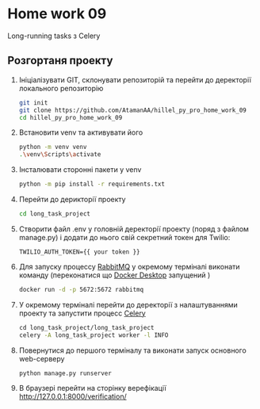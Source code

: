 # Home work 09

Long-running tasks з Celery

## Розгортаня проекту

1. Ініціалізувати GIT, склонувати репозиторій та перейти до деректорії локального репозиторію
    ```bash
    git init
    git clone https://github.com/AtamanAA/hillel_py_pro_home_work_09
    cd hillel_py_pro_home_work_09
    ```
2. Встановити venv та активувати його
    ```bash
    python -m venv venv
   .\venv\Scripts\activate    
    ```
3. Інсталювати сторонні пакети у venv
    ```bash
    python -m pip install -r requirements.txt    
    ```
4. Перейти до дерикторії проекту
    ```bash
    cd long_task_project    
    ```
5. Створити файл .env у головній деректорії проекту (поряд з файлом manage.py) і додати до нього свій секретний токен для Twilio:
      
    ```
   TWILIO_AUTH_TOKEN={{ your token }}   
    ```
6. Для запуску процессу [RabbitMQ](https://www.rabbitmq.com) у окремому терміналі виконати команду (переконатися що [Docker Desktop](https://www.docker.com/products/docker-desktop/) запущений )
    ```bash
    docker run -d -p 5672:5672 rabbitmq    
    ```
7. У окремому терміналі перейти до деректорії з налаштуваннями проекту та запустити процесс [Celery](https://docs.celeryq.dev/en/stable/getting-started/introduction.html)
    ```bash
    сd long_task_project/long_task_project
    celery -A long_task_project worker -l INFO    
    ```
8. Повернутися до першого терміналу та виконати запуск основного web-серверу
    ```bash
    python manage.py runserver   
    ```
9. В браузері перейти на сторінку верефікації
    http://127.0.0.1:8000/verification/

